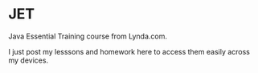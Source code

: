# JET

Java Essential Training course from Lynda.com.

I just post my lesssons and homework here to access them easily across my devices.
